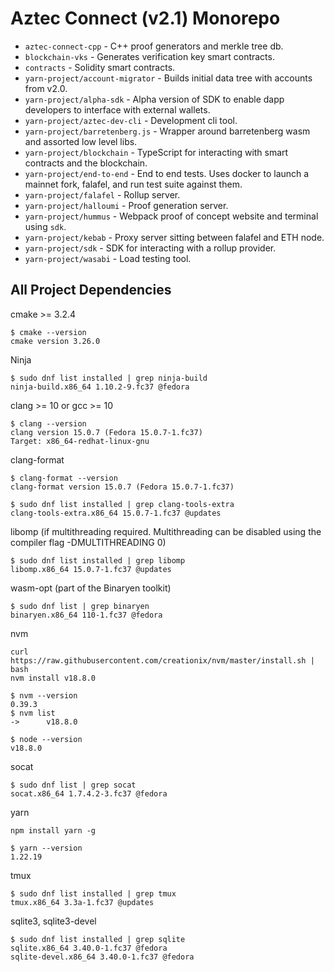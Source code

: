 # Aztec Connect (v2.1) Monorepo

- `aztec-connect-cpp` - C++ proof generators and merkle tree db.
- `blockchain-vks` - Generates verification key smart contracts.
- `contracts` - Solidity smart contracts.
- `yarn-project/account-migrator` - Builds initial data tree with accounts from v2.0.
- `yarn-project/alpha-sdk` - Alpha version of SDK to enable dapp developers to interface with external wallets.
- `yarn-project/aztec-dev-cli` - Development cli tool.
- `yarn-project/barretenberg.js` - Wrapper around barretenberg wasm and assorted low level libs.
- `yarn-project/blockchain` - TypeScript for interacting with smart contracts and the blockchain.
- `yarn-project/end-to-end` - End to end tests. Uses docker to launch a mainnet fork, falafel, and run test suite against them.
- `yarn-project/falafel` - Rollup server.
- `yarn-project/halloumi` - Proof generation server.
- `yarn-project/hummus` - Webpack proof of concept website and terminal using `sdk`.
- `yarn-project/kebab` - Proxy server sitting between falafel and ETH node.
- `yarn-project/sdk` - SDK for interacting with a rollup provider.
- `yarn-project/wasabi` - Load testing tool.

## All Project Dependencies

cmake >= 3.2.4
```
$ cmake --version
cmake version 3.26.0
```

Ninja
```
$ sudo dnf list installed | grep ninja-build
ninja-build.x86_64 1.10.2-9.fc37 @fedora
```

clang >= 10 or gcc >= 10
```
$ clang --version
clang version 15.0.7 (Fedora 15.0.7-1.fc37)
Target: x86_64-redhat-linux-gnu
```

clang-format
```
$ clang-format --version
clang-format version 15.0.7 (Fedora 15.0.7-1.fc37)

$ sudo dnf list installed | grep clang-tools-extra
clang-tools-extra.x86_64 15.0.7-1.fc37 @updates
```

libomp (if multithreading required. Multithreading can be disabled using the compiler flag -DMULTITHREADING 0)
```
$ sudo dnf list installed | grep libomp
libomp.x86_64 15.0.7-1.fc37 @updates
```

wasm-opt (part of the Binaryen toolkit)
```
$ sudo dnf list | grep binaryen
binaryen.x86_64 110-1.fc37 @fedora
```

nvm
```
curl https://raw.githubusercontent.com/creationix/nvm/master/install.sh | bash
nvm install v18.8.0

$ nvm --version
0.39.3
$ nvm list
->      v18.8.0

$ node --version
v18.8.0
```

socat
```
$ sudo dnf list | grep socat
socat.x86_64 1.7.4.2-3.fc37 @fedora     
```

yarn
```
npm install yarn -g

$ yarn --version
1.22.19
```

tmux
```
$ sudo dnf list installed | grep tmux
tmux.x86_64 3.3a-1.fc37 @updates
```

sqlite3, sqlite3-devel
```
$ sudo dnf list installed | grep sqlite
sqlite.x86_64 3.40.0-1.fc37 @fedora
sqlite-devel.x86_64 3.40.0-1.fc37 @fedora
```